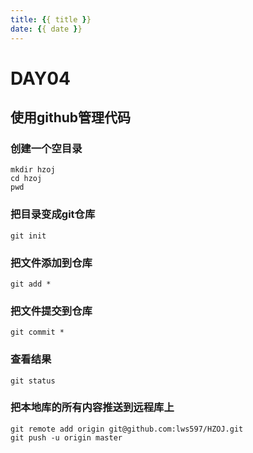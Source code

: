 ```yaml
---
title: {{ title }}
date: {{ date }}
---
```

# DAY04

## 使用github管理代码

### 创建一个空目录

```
mkdir hzoj
cd hzoj
pwd
```

### 把目录变成git仓库

```
git init
```

### 把文件添加到仓库

```
git add *
```

### 把文件提交到仓库

```
git commit *
```

### 查看结果

```
git status
```

### 把本地库的所有内容推送到远程库上

```
git remote add origin git@github.com:lws597/HZOJ.git
git push -u origin master
```

